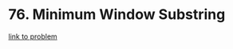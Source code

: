 # 76. Minimum Window Substring

[link to problem](https://leetcode.com/problems/minimum-window-substring/description/)
